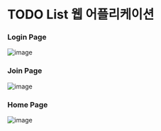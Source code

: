 # TODO List 웹 어플리케이션
### Login Page
![image](https://github.com/yminjuu/TodoList-Web/assets/124325672/6f5141a0-d918-4e9e-b224-a7a514cf23b9)

### Join Page
![image](https://github.com/yminjuu/TodoList-Web/assets/124325672/33ca6b61-8f2a-474d-b1d6-5bf6b67eabd4)

### Home Page
![image](https://github.com/yminjuu/TodoList-Web/assets/124325672/40e46a7d-e810-4628-a7df-22e6c06174a5)

